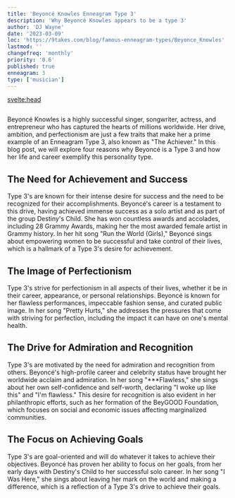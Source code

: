 ```yaml
---
title: 'Beyoncé Knowles Enneagram Type 3'
description: 'Why Beyoncé Knowles appears to be a type 3'
author: 'DJ Wayne'
date: '2023-03-09'
loc: 'https://9takes.com/blog/famous-enneagram-types/Beyonce_Knowles'
lastmod: ''
changefreq: 'monthly'
priority: '0.6'
published: true
enneagram: 3
type: ['musician']
---
```


<svelte:head>
  <meta property="og:image" content="https://9takes.com/types/3s/Beyonce_Knowles.webp" />
  <link rel="canonical" href="https://9takes.com/blog/famous-enneagram-types/Beyonce_Knowles">
</svelte:head>

<script>
	import  PopCard  from "../../lib/components/atoms/PopCard.svelte";
</script>
<div
	style="display: flex;
    justify-content: center;
	"
>
	<PopCard
		image={`/types/3s/${'Beyonce_Knowles'}.webp`}
		showIcon={false}
		text="Beyoncé Knowles"
		subtext=""
	/>
</div>

Beyoncé Knowles is a highly successful singer, songwriter, actress, and entrepreneur who has captured the hearts of millions worldwide. Her drive, ambition, and perfectionism are just a few traits that make her a prime example of an Enneagram Type 3, also known as "The Achiever." In this blog post, we will explore four reasons why Beyoncé is a Type 3 and how her life and career exemplify this personality type.

## The Need for Achievement and Success

Type 3's are known for their intense desire for success and the need to be recognized for their accomplishments. Beyoncé's career is a testament to this drive, having achieved immense success as a solo artist and as part of the group Destiny's Child. She has won countless awards and accolades, including 28 Grammy Awards, making her the most awarded female artist in Grammy history. In her hit song "Run the World (Girls)," Beyoncé sings about empowering women to be successful and take control of their lives, which is a hallmark of a Type 3's desire for achievement.

## The Image of Perfectionism

Type 3's strive for perfectionism in all aspects of their lives, whether it be in their career, appearance, or personal relationships. Beyoncé is known for her flawless performances, impeccable fashion sense, and curated public image. In her song "Pretty Hurts," she addresses the pressures that come with striving for perfection, including the impact it can have on one's mental health.

## The Drive for Admiration and Recognition

Type 3's are motivated by the need for admiration and recognition from others. Beyoncé's high-profile career and celebrity status have brought her worldwide acclaim and admiration. In her song "\*\*\*Flawless," she sings about her own self-confidence and self-worth, declaring "I woke up like this" and "I'm flawless." This desire for recognition is also evident in her philanthropic efforts, such as her formation of the BeyGOOD Foundation, which focuses on social and economic issues affecting marginalized communities.

## The Focus on Achieving Goals

Type 3's are goal-oriented and will do whatever it takes to achieve their objectives. Beyoncé has proven her ability to focus on her goals, from her early days with Destiny's Child to her successful solo career. In her song "I Was Here," she sings about leaving her mark on the world and making a difference, which is a reflection of a Type 3's drive to achieve their goals.

<div>
<script type="application/ld+json">
    {
  "@context": "https://schema.org",
  "@type": "Article",
  "mainEntityOfPage": {
    "@type": "WebPage",
    "@id": "https://9takes.com/blog/famous-enneagram-types/Beyonce_Knowles"
  },
  "headline": "4 Reasons Why Beyoncé is a Type 3 (Enneagram)"
  "image": {
    "@type": "ImageObject",
    "url": "https://9takes.com/types/3s/Beyonce_Knowles.webp",
    "height": 800,
    "width": 1200
  },
  "datePublished": "2023-03-10",
  "dateModified": "2023-03-10",
  "author": {
    "@type": "Person",
    "name": "DJ Wayne"
  },
  "publisher": {
    "@type": "Organization",
    "name": "9takes",
    "logo": {
      "@type": "ImageObject",
      "url": "https://9takes.com/enneagram.svg",
      "width": 600,
      "height": 60
    }
  },
  "description": "Beyoncé is a Type 3 (Enneagram) and this blog post explores four reasons why her life and career exemplify this personality type.",
  "articleBody": "Beyoncé Knowles is a highly successful singer, songwriter, actress, and entrepreneur who has captured the hearts of millions worldwide. Her drive, ambition, and perfectionism are just a few traits that make her a prime example of an Enneagram Type 3, also known as 'The Achiever.' In this blog post, we will explore four reasons why Beyoncé is a Type 3 and how her life and career exemplify this personality type. Type 3's are known for their intense desire for success and the need to be recognized for their accomplishments. Beyoncé's career is a testament to this drive, having achieved immense success as a solo artist and as part of the group Destiny's Child. She has won countless awards and accolades, including 28 Grammy Awards, making her the most awarded female artist in Grammy history. In her hit song 'Run the World (Girls),' Beyoncé sings about empowering women to be successful and take control of their lives, which is a hallmark of a Type 3's desire for achievement. Type 3's strive for perfectionism in all aspects of their lives, whether it be in their career, appearance, or personal relationships. Beyoncé is known for her flawless performances, impeccable fashion sense, and curated public image. In her song 'Pretty Hurts,' she addresses the pressures that come with striving for perfection, including the impact it can have on one's mental health. Type 3's are motivated by the need for admiration and recognition from others. Beyoncé's high-profile career and celebrity status have brought her worldwide acclaim and admiration. In her song '***Flawless,' she sings about her own self-confidence and self-worth, declaring 'I woke up like this' and 'I'm flawless.' This desire for recognition is also evident in her philanthropic efforts, such as her formation of the BeyGOOD Foundation, which focuses on social and economic issues affecting marginalized communities. Type 3's are goal-oriented and will do whatever it takes to achieve their objectives. Beyoncé has proven her ability to focus on her goals, from her early days with Destiny's Child to her successful solo career. In her song 'I Was Here,' she sings about leaving her mark on the world and making a difference, which is a reflection of a Type 3's drive to achieve their goals."
}
</script>
</div>
